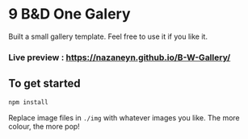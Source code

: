 # 9 B&D One Galery

Built a small gallery template. Feel free to use it if you like it. <br> 
### Live preview : https://nazaneyn.github.io/B-W-Gallery/

## To get started
```bash
npm install
```

Replace image files in `./img` with whatever images you like. The more colour, the more pop!
